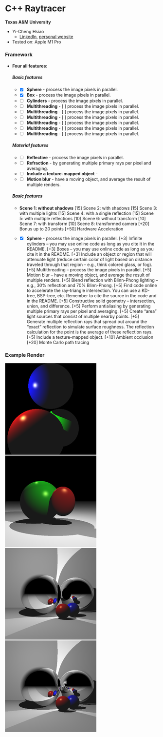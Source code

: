 # C++ Raytracer

**Texas A&M University**

* Yi-Cheng Hsiao
  * [LinkedIn](https://www.linkedin.com/in/yi-cheng-hsiao/), [personal website](https://yicheng.tw/)
* Tested on: Apple M1 Pro
  
### Framework
* #### Four all features:
  ##### Basic features
  *    - [x] **Sphere**  - process the image pixels in parallel.  
  *    - [x] **Box** - process the image pixels in parallel.  
  *    - [ ] **Cylinders** - process the image pixels in parallel.  
  *    - [ ] **Multithreading** - [ ] process the image pixels in parallel.  
  *    - [ ] **Multithreading** - [ ] process the image pixels in parallel.  
  *    - [ ] **Multithreading** - [ ] process the image pixels in parallel.  
  *    - [ ] **Multithreading** - [ ] process the image pixels in parallel.  
  *    - [ ] **Multithreading** - [ ] process the image pixels in parallel.  
  *    - [ ] **Multithreading** - [ ] process the image pixels in parallel.  
  ##### Material features
  *    - [ ] **Reflective** - process the image pixels in parallel.  
  *    - [ ] **Refraction** -  by generating multiple primary rays per pixel and averaging.
  *    - [ ] **Include a texture-mapped object** -
  *    - [ ] **Motion blur** - have a moving object, and average the result of multiple renders.
  ##### Basic features
  *    **Scene 1: without shadows**
[15] Scene 2: with shadows
[15] Scene 3: with multiple lights
[15] Scene 4: with a single reflection
[15] Scene 5: with multiple reflections
[10] Scene 6: without transform
[10] Scene 7: with transform
[10] Scene 8: transformed camera
[+20] Bonus up to 20 points
[+50] Hardware Acceleration

  *    - [x] **Sphere**  - process the image pixels in parallel.  [+3] Infinite cylinders – you may use online code as long as you cite it in the README.
[+3] Boxes – you may use online code as long as you cite it in the README.
[+3] Include an object or region that will attenuate light (reduce certain color of light based on distance traveled through that region – e.g., think colored glass, or fog).
[+5] Multithreading – process the image pixels in parallel.
[+5] Motion blur – have a moving object, and average the result of multiple renders.
[+5] Blend reflection with Blinn-Phong lighting – e.g., 30% reflection and 70% Blinn-Phong.
[+5] Find code online to accelerate the ray-triangle intersection. You can use a KD-tree, BSP-tree, etc. Remember to cite the source in the code and in the README.
[+5] Constructive solid geometry – intersection, union, and difference.
[+5] Perform antialiasing by generating multiple primary rays per pixel and averaging.
[+5] Create “area” light sources that consist of multiple nearby points.
[+5] Generate multiple reflection rays that spread out around the “exact” reflection to simulate surface roughness. The reflection calculation for the point is the average of these reflection rays.
[+5] Include a texture-mapped object.
[+10] Ambient occlusion
[+20] Monte Carlo path tracing

###
### Example Render
<img src="images/0.jpg" alt="Example Render" width="300"/>
<img src="images/1.jpg" alt="Example Render" width="300"/>
<img src="images/2.jpg" alt="Example Render" width="300"/>
<img src="images/3.jpg" alt="Example Render" width="300"/>